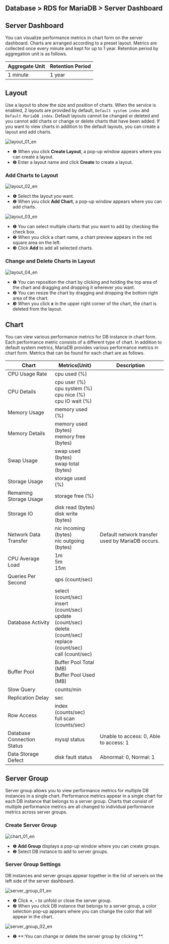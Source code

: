 ## Database > RDS for MariaDB > Server Dashboard

## Server Dashboard

You can visualize performance metrics in chart form on the server dashboard. Charts are arranged according to a preset layout. Metrics are collected once every minute and kept for up to 1 year. Retention period by aggregation unit is as follows.

| Aggregate Unit | Retention Period |
|----------------|------------------| 
| 1 minute       | 1 year           |

## Layout

Use a layout to show the size and position of charts. When the service is enabled, 2 layouts are provided by default, `Default system index` and `Default MariaDB index`. Default layouts cannot be changed or deleted and you cannot add charts or change or delete charts that have been added. If you want to view charts in addition to the default layouts, you can create a layout and add charts.

![layout_01_en](https://static.toastoven.net/prod_rds/23.04.11/layout_01_en.png)

* ❶ When you click **Create Layout**, a pop-up window appears where you can create a layout.
* ❷ Enter a layout name and click **Create** to create a layout.

### Add Charts to Layout

![layout_02_en](https://static.toastoven.net/prod_rds/23.04.11/layout_02_en.png)

* ❶ Select the layout you want.
* ❷ When you click **Add Chart**, a pop-up window appears where you can add charts.

![layout_03_en](https://static.toastoven.net/prod_rds/23.04.11/layout_03_en.png)

* ❶ You can select multiple charts that you want to add by checking the check box.
* ❷ When you click a chart name, a chart preview appears in the red square area on the left.
* ❸ Click **Add** to add all selected charts.

### Change and Delete Charts in Layout

![layout_04_en](https://static.toastoven.net/prod_rds/23.04.11/layout_04_en.png)

* ❶ You can reposition the chart by clicking and holding the top area of the chart and dragging and dropping it wherever you want.
* ❷ You can resize the chart by dragging and dropping the bottom right area of the chart.
* ❸ When you click **x** in the upper right corner of the chart, the chart is deleted from the layout.

## Chart

You can view various performance metrics for DB instance in chart form. Each performance metric consists of a different type of chart. In addition to default system metrics, MariaDB provides various performance metrics in chart form. Metrics that can be found for each chart are as follows.

| Chart                      | Metrics(Unit)                                                                                                                        | Description                                      |
|----------------------------|--------------------------------------------------------------------------------------------------------------------------------------|--------------------------------------------------|
| CPU Usage Rate             | cpu used (%)                                                                                                                         |                                                  |
| CPU Details                | cpu user (%)<br/>cpu system (%)<br/>cpu nice (%)<br/>cpu IO wait (%)                                                                 |                                                  |
| Memory Usage               | memory used (%)                                                                                                                      |                                                  |
| Memory Details             | memory used (bytes)<br/>memory free (bytes)                                                                                          |                                                  |
| Swap Usage                 | swap used (bytes)<br> swap total (bytes)                                                                                             |                                                  |
| Storage Usage              | storage used (%)                                                                                                                     |                                                  |
| Remaining Storage Usage    | storage free (%)                                                                                                                     |                                                  |
| Storage IO                 | disk read (bytes)<br> disk write (bytes)                                                                                             |                                                  |
| Network Data Transfer      | nic incoming (bytes)<br> nic outgoing (bytes)                                                                                        | Default network transfer used by MariaDB occurs. |
| CPU Average Load           | 1m<br/>5m<br/>15m                                                                                                                    |                                                  |
| Queries Per Second         | qps (count/sec)                                                                                                                      |                                                  |
| Database Activity          | select (count/sec)<br/>insert (count/sec)<br/>update (count/sec)<br/>delete (count/sec)<br/>replace (count/sec)<br/>call (count/sec) |                                                  |
| Buffer Pool                | Buffer Pool Total (MB)<br/>Buffer Pool Used (MB)                                                                                     |                                                  |
| Slow Query                 | counts/min                                                                                                                           |                                                  |
| Replication Delay          | sec                                                                                                                                  |                                                  |
| Row Access                 | index (counts/sec)<br/>full scan (counts/sec)                                                                                        |                                                  |
| Database Connection Status | mysql status                                                                                                                         | Unable to access: 0, Able to access: 1           |
| Data Storage Defect        | disk fault status                                                                                                                    | Abnormal: 0, Normal: 1                           |

## Server Group

Server group allows you to view performance metrics for multiple DB instances in a single chart. Performance metrics appear in a single chart for each DB instance that belongs to a server group. Charts that consist of multiple performance metrics are all changed to individual performance metrics across server groups.

### Create Server Group

![chart_01_en](https://static.toastoven.net/prod_rds/23.04.11/chart_01_en.png)

* ❶ **Add Group** displays a pop-up window where you can create groups.
* ❷ Select DB instance to add to server groups.

### Server Group Settings

DB instances and server groups appear together in the list of servers on the left side of the server dashboard.

![server_group_01_en](https://static.toastoven.net/prod_rds/23.04.11/server_group_01_en.png)

* ❶ Click **+**, **-** to unfold or close the server group.
* ❷ When you click DB instance that belongs to a server group, a color selection pop-up appears where you can change the color that will appear in the chart.

![server_group_02_en](https://static.toastoven.net/prod_rds/23.04.11/server_group_02_en.png)

* ❶ **:You can change or delete the server group by clicking **.